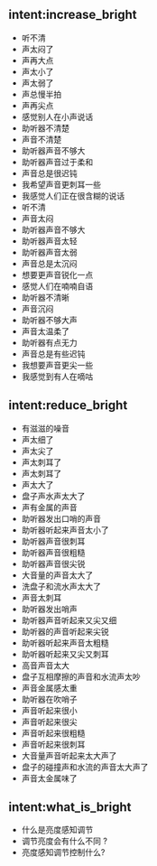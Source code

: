 ## intent:increase_bright
- 听不清
- 声太闷了
- 声再大点
- 声太小了
- 声太弱了
- 声总慢半拍
- 声再尖点
- 感觉别人在小声说话
- 助听器不清楚
- 声音不清楚
- 助听器声音不够大
- 助听器声音过于柔和
- 声音总是很迟钝
- 我希望声音更刺耳一些
- 我感觉人们正在很含糊的说话
- 听不清
- 声音太闷
- 助听器声音不够大
- 助听器声音太轻
- 助听器声音太弱
- 声音总是太沉闷
- 想要更声音锐化一点
- 感觉人们在喃喃自语
- 助听器不清晰
- 声音沉闷
- 助听器不够大声
- 声音太温柔了
- 助听器有点无力
- 声音总是有些迟钝
- 我想要声音更尖一些
- 我感觉到有人在嘀咕

## intent:reduce_bright
- 有滋滋的噪音
- 声太细了
- 声太尖了
- 声太刺耳了
- 声太刺耳了
- 声太大了
- 盘子声水声太大了
- 声有金属的声音
- 助听器发出口哨的声音
- 助听器听起来声音太小了
- 助听器声音很刺耳
- 助听器声音很粗糙
- 助听器声音很尖锐
- 大音量的声音太大了
- 洗盘子和流水声太大了
- 声音太刺耳
- 助听器发出哨声
- 助听器声音听起来又尖又细
- 助听器的声音听起来尖锐
- 助听器听起来声音太粗糙
- 助听器听起来又尖又刺耳
- 高音声音太大
- 盘子互相摩擦的声音和水流声太吵
- 声音金属感太重
- 助听器在吹哨子
- 声音听起来很小
- 声音听起来很尖
- 声音听起来很粗糙
- 声音听起来很刺耳
- 大音量声音听起来太大声了
- 盘子的碰撞声和水流的声音太大声了
- 声音太金属味了
## intent:what_is_bright
- 什么是亮度感知调节
- 调节亮度会有什么不同 ?
- 亮度感知调节控制什么?